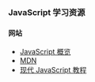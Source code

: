 ### JavaScript 学习资源

#### 网站
- [JavaScript 概览](https://developer.mozilla.org/zh-CN/docs/Web/JavaScript/A_re-introduction_to_JavaScript)
- [MDN](https://developer.mozilla.org/zh-CN/docs/Web/JavaScript)
- [现代 JavaScript 教程](https://zh.javascript.info/)
